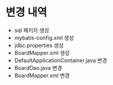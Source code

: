 # 변경 내역
- sql 패키지 생성
- mybatis-config.xml 생성
- jdbc.properties 생성
- BoardMapper.xml 생성
- DefaultApplicationContainer.java 변경
- BoardDao.java 변경
- BoardMapper.xml 변경 

 





